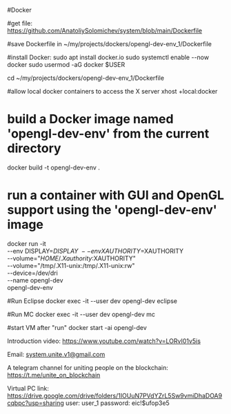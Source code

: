 #Docker

#get file:
https://github.com/AnatoliySolomichev/system/blob/main/Dockerfile

#save Dockerfile in 
~/my/projects/dockers/opengl-dev-env_1/Dockerfile

#install Docker:
sudo apt install docker.io
sudo systemctl enable --now docker
sudo usermod -aG docker $USER

cd ~/my/projects/dockers/opengl-dev-env_1/Dockerfile

#allow local docker containers to access the X server
xhost +local:docker

# build a Docker image named 'opengl-dev-env' from the current directory
docker build -t opengl-dev-env .

# run a container with GUI and OpenGL support using the 'opengl-dev-env' image
docker run -it \
  --env DISPLAY=$DISPLAY \
  --env XAUTHORITY=$XAUTHORITY \
  --volume="$HOME/.Xauthority:$XAUTHORITY" \
  --volume="/tmp/.X11-unix:/tmp/.X11-unix:rw" \
  --device=/dev/dri \
  --name opengl-dev \
  opengl-dev-env

#Run Eclipse
docker exec -it --user dev opengl-dev eclipse

#Run MC
docker exec -it --user dev opengl-dev mc

#start VM after "run"
docker start -ai opengl-dev

Introduction video:
https://www.youtube.com/watch?v=LORvI01v5is

Email:
system.unite.v1@gmail.com

A telegram channel for uniting people on the blockchain:
https://t.me/unite_on_blockchain

Virtual PC link:
https://drive.google.com/drive/folders/1IOUuN7PVdYZrL5Sw9vmiDhaDOA9cqbpc?usp=sharing
user: user_1
password: eic!$ufop3e5
